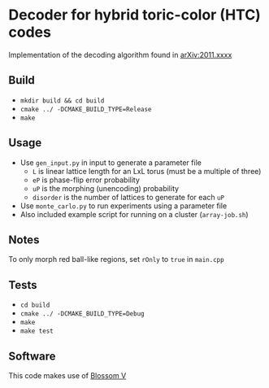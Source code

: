 # Decoder for hybrid toric-color (HTC) codes

Implementation of the decoding algorithm found in [arXiv:2011.xxxx](https://arxiv.org)

## Build

- `mkdir build && cd build`
- `cmake ../ -DCMAKE_BUILD_TYPE=Release`
- `make`

## Usage

- Use `gen_input.py` in input to generate a parameter file
  - `L` is linear lattice length for an LxL torus (must be a multiple of three)
  - `eP` is phase-flip error probability
  - `uP` is the morphing (unencoding) probability
  - `disorder` is the number of lattices to generate for each `uP`
- Use `monte_carlo.py` to run experiments using a parameter file
- Also included example script for running on a cluster (`array-job.sh`)

## Notes

To only morph red ball-like regions, set `rOnly` to `true` in `main.cpp`

## Tests

- `cd build`
- `cmake ../ -DCMAKE_BUILD_TYPE=Debug`
- `make`
- `make test`

## Software

This code makes use of [Blossom V](http://pub.ist.ac.at/~vnk/software.html)
